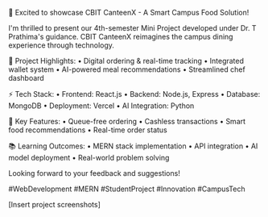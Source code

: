 🚀 Excited to showcase CBIT CanteenX - A Smart Campus Food Solution!

I'm thrilled to present our 4th-semester Mini Project developed under Dr. T Prathima's guidance. CBIT CanteenX reimagines the campus dining experience through technology.

🎯 Project Highlights:
• Digital ordering & real-time tracking
• Integrated wallet system
• AI-powered meal recommendations
• Streamlined chef dashboard

⚡️ Tech Stack:
• Frontend: React.js
• Backend: Node.js, Express
• Database: MongoDB
• Deployment: Vercel
• AI Integration: Python

🔑 Key Features:
• Queue-free ordering
• Cashless transactions
• Smart food recommendations
• Real-time order status

📚 Learning Outcomes:
• MERN stack implementation
• API integration
• AI model deployment
• Real-world problem solving

Looking forward to your feedback and suggestions!

#WebDevelopment #MERN #StudentProject #Innovation #CampusTech 

[Insert project screenshots]
